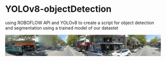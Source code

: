 # YOLOv8-objectDetection
using ROBOFLOW API and YOLOv8 to create a script for object detection and segmentation using a trained model of our datastet

![alt text](https://github.com/aneangel/scrying/blob/main/stitchTogether/stitchedOutputProcessed.jpg)
